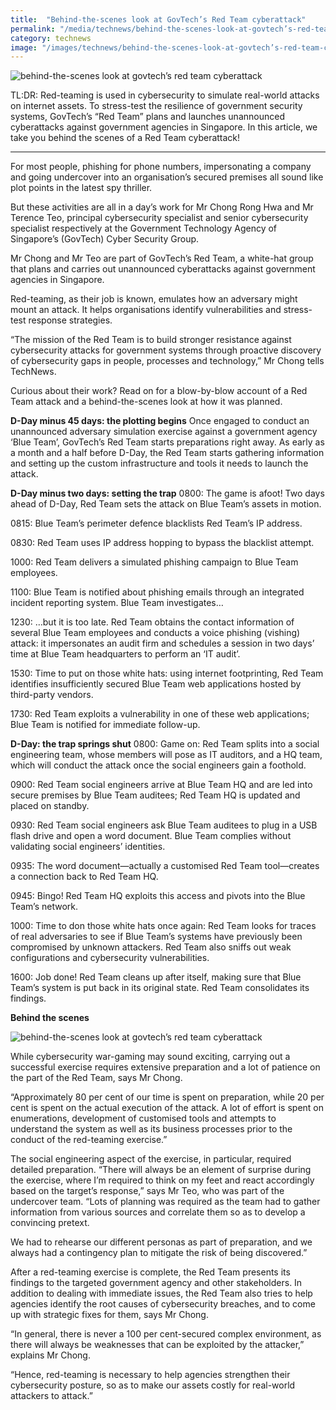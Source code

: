 ```yaml
---
title:  "Behind-the-scenes look at GovTech’s Red Team cyberattack"
permalink: "/media/technews/behind-the-scenes-look-at-govtech’s-red-team-cyberattack"
category: technews
image: "/images/technews/behind-the-scenes-look-at-govtech’s-red-team-cyberattack-part-1.png"
---
```


![behind-the-scenes look at govtech’s red team cyberattack](/images/technews/behind-the-scenes-look-at-govtech’s-red-team-cyberattack-part-1.png)

TL:DR: Red-teaming is used in cybersecurity to simulate real-world attacks on internet assets. To stress-test the resilience of government security systems, GovTech’s “Red Team” plans and launches unannounced cyberattacks against government agencies in Singapore. In this article, we take you behind the scenes of a Red Team cyberattack!

---

For most people, phishing for phone numbers, impersonating a company and going undercover into an organisation’s secured premises all sound like plot points in the latest spy thriller.  

But these activities are all in a day’s work for Mr Chong Rong Hwa and Mr Terence Teo, principal cybersecurity specialist and senior cybersecurity specialist respectively at the Government Technology Agency of Singapore’s (GovTech) Cyber Security Group. 

Mr Chong and Mr Teo are part of GovTech’s Red Team, a white-hat group that plans and carries out unannounced cyberattacks against government agencies in Singapore. 

Red-teaming, as their job is known, emulates how an adversary might mount an attack. It helps organisations identify vulnerabilities and stress-test response strategies. 

“The mission of the Red Team is to build stronger resistance against cybersecurity attacks for government systems through proactive discovery of cybersecurity gaps in people, processes and technology,” Mr Chong tells TechNews. 

Curious about their work? Read on for a blow-by-blow account of a Red Team attack and a behind-the-scenes look at how it was planned. 

 
**D-Day minus 45 days: the plotting begins**
Once engaged to conduct an unannounced adversary simulation exercise against a government agency ‘Blue Team’, GovTech’s Red Team starts preparations right away. As early as a month and a half before D-Day, the Red Team starts gathering information and setting up the custom infrastructure and tools it needs to launch the attack. 


**D-Day minus two days: setting the trap**
0800: The game is afoot! Two days ahead of D-Day, Red Team sets the attack on Blue Team’s assets in motion.

0815: Blue Team’s perimeter defence blacklists Red Team’s IP address.

0830: Red Team uses IP address hopping to bypass the blacklist attempt.

1000: Red Team delivers a simulated phishing campaign to Blue Team employees.

1100: Blue Team is notified about phishing emails through an integrated incident reporting system. Blue Team investigates…

1230: …but it is too late. Red Team obtains the contact information of several Blue Team employees and conducts a voice phishing (vishing) attack: it impersonates an audit firm and schedules a session in two days’ time at Blue Team headquarters to perform an ‘IT audit’.

1530: Time to put on those white hats: using internet footprinting, Red Team identifies insufficiently secured Blue Team web applications hosted by third-party vendors.

1730: Red Team exploits a vulnerability in one of these web applications; Blue Team is notified for immediate follow-up.

 
**D-Day: the trap springs shut**
0800: Game on: Red Team splits into a social engineering team, whose members will pose as IT auditors, and a HQ team, which will conduct the attack once the social engineers gain a foothold.

0900: Red Team social engineers arrive at Blue Team HQ and are led into secure premises by Blue Team auditees; Red Team HQ is updated and placed on standby. 

0930: Red Team social engineers ask Blue Team auditees to plug in a USB flash drive and open a word document. Blue Team complies without validating social engineers’ identities. 

0935: The word document—actually a customised Red Team tool—creates a connection back to Red Team HQ.

0945: Bingo! Red Team HQ exploits this access and pivots into the Blue Team’s network. 

1000: Time to don those white hats once again: Red Team looks for traces of real adversaries to see if Blue Team’s systems have previously been compromised by unknown attackers. Red Team also sniffs out weak configurations and cybersecurity vulnerabilities.

1600: Job done! Red Team cleans up after itself, making sure that Blue Team’s system is put back in its original state. Red Team consolidates its findings. 


**Behind the scenes**
 
![behind-the-scenes look at govtech’s red team cyberattack](/images/technews/behind-the-scenes-look-at-govtech’s-red-team-cyberattack-part-2.png)

While cybersecurity war-gaming may sound exciting, carrying out a successful exercise requires extensive preparation and a lot of patience on the part of the Red Team, says Mr Chong. 

“Approximately 80 per cent of our time is spent on preparation, while 20 per cent is spent on the actual execution of the attack. A lot of effort is spent on enumerations, development of customised tools and attempts to understand the system as well as its business processes prior to the conduct of the red-teaming exercise.” 

The social engineering aspect of the exercise, in particular, required detailed preparation. “There will always be an element of surprise during the exercise, where I’m required to think on my feet and react accordingly based on the target’s response,” says Mr Teo, who was part of the undercover team. “Lots of planning was required as the team had to gather information from various sources and correlate them so as to develop a convincing pretext. 

We had to rehearse our different personas as part of preparation, and we always had a contingency plan to mitigate the risk of being discovered.” 

After a red-teaming exercise is complete, the Red Team presents its findings to the targeted government agency and other stakeholders. In addition to dealing with immediate issues, the Red Team also tries to help agencies identify the root causes of cybersecurity breaches, and to come up with strategic fixes for them, says Mr Chong. 

“In general, there is never a 100 per cent-secured complex environment, as there will always be weaknesses that can be exploited by the attacker,” explains Mr Chong. 

“Hence, red-teaming is necessary to help agencies strengthen their cybersecurity posture, so as to make our assets costly for real-world attackers to attack.”
